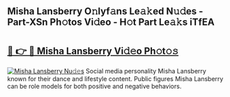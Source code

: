 ## Misha Lansberry O𝚗lyf𝚊ns Le𝚊𝚔ed N𝚞𝚍es - Part-XSn Ph𝚘tos Vi𝚍eo - H𝚘t Part Le𝚊𝚔s iTfEA

# <h2><a href="http://hf3vsp.feru.top/?c=Misha+Lansberry">🔗 👉 🔴 Misha Lansberry Vi𝚍𝚎o Ph𝚘t𝚘𝚜</a></h2>

[![Misha Lansberry Nu𝚍𝚎s](https://i.imgur.com/0TWrTi3.gif)](http://hf3vsp.feru.top/?c=Misha+Lansberry)
Social media personality Misha Lansberry known for their dance and lifestyle content. Public figures Misha Lansberry can be role models for both positive and negative behaviors. 
